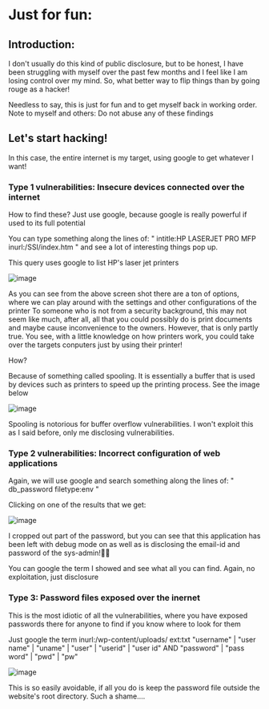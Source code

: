 # Just for fun:

## Introduction:

I don't usually do this kind of public disclosure, but to be honest, I have been struggling with myself over the past few months and I feel like I am losing control over my mind. So, what better way to flip things than by going rouge as a hacker! 

Needless to say, this is just for fun and to get myself back in working order. Note to myself and others: Do not abuse any of these findings

## Let's start hacking!

In this case, the entire internet is my target, using google to get whatever I want!

### Type 1 vulnerabilities: Insecure devices connected over the internet

How to find these? Just use google, because google is really powerful if used to its full potential

You can type something along the lines of: 	" intitle:HP LASERJET PRO MFP inurl:/SSI/index.htm  " and see a lot of interesting things pop up. 

This query uses google to list HP's laser jet printers

![image](https://user-images.githubusercontent.com/52862591/143561247-d1844def-a991-4ef2-a46f-133edec09058.png)

As you can see from the above screen shot there are a ton of options, where we can play around with the settings and other configurations of the printer
To someone who is not from a security background, this may not seem like much, after all, all that you could possibly do is print documents and maybe cause inconvenience to the owners. However, that is only partly true. You see, with a little knowledge on how printers work, you could take over the targets conputers just by using their printer! 

How? 

Because of something called spooling. It is essentially a buffer that is used by devices such as printers to speed up the printing process. See the image below

![image](https://user-images.githubusercontent.com/52862591/143562556-b2145135-fa50-4b9a-bba4-b42aea1c34da.png)

Spooling is notorious for buffer overflow vulnerabilities. I won't exploit this as I said before, only me disclosing vulnerabilities.

### Type 2 vulnerabilities: Incorrect configuration of web applications

Again, we will use google and search something along the lines of: " db_password filetype:env "

Clicking on one of the results that we get:

![image](https://user-images.githubusercontent.com/52862591/143563594-870717d1-421e-4a8c-8d53-646a0c5fd277.png)

I cropped out part of the password, but you can see that this application has been left with debug mode on as well as is disclosing the email-id and password of the sys-admin!🤦‍♂️

You can google the term I showed and see what all you can find. Again, no exploitation, just disclosure

### Type 3: Password files exposed over the inernet

This is the most idiotic of all the vulnerabilities, where you have exposed passwords there for anyone to find if you know where to look for them

Just google the term  inurl:/wp-content/uploads/ ext:txt "username" | "user name" | "uname" | "user" | "userid" | "user id" AND "password" | "pass word" | "pwd" | "pw" 

![image](https://user-images.githubusercontent.com/52862591/143564935-8137f0a0-a3f1-43b4-bee7-c08ca53354cc.png)

This is so easily avoidable, if all you do is keep the password file outside the website's root directory. Such a shame....


